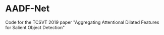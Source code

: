 # AADF-Net
Code for the TCSVT 2019 paper "Aggregating Attentional Dilated Features for Salient Object Detection"
